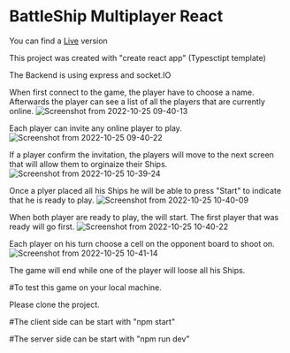 # BattleShip Multiplayer React

You can find a [Live](http://yoavharel.com/battle-ship "Battle-Ship Online") version

This project was created with "create react app" (Typesctipt template)

The Backend is using express and socket.IO

When first connect to the game, the player have to choose a name.
Afterwards the player can see a list of all the players that are currently online.
![Screenshot from 2022-10-25 09-40-13](https://user-images.githubusercontent.com/88085119/197713994-cfff6be3-bb87-4e9c-a1fd-976bad7c0734.png)

Each player can invite any online player to play.
![Screenshot from 2022-10-25 09-40-22](https://user-images.githubusercontent.com/88085119/197714250-3c67214d-cded-493d-a9b9-bf13adbe6bd6.png)

If a player confirm the invitation, the players will move to the next screen that will allow them to orginaize their Ships.
![Screenshot from 2022-10-25 10-39-24](https://user-images.githubusercontent.com/88085119/197714542-4de9a282-5c6b-433e-89a2-7f94d2049a52.png)

Once a plyer placed all his Ships he will be able to press "Start" to indicate that he is ready to play.
![Screenshot from 2022-10-25 10-40-09](https://user-images.githubusercontent.com/88085119/197714986-88ba80bb-a85f-429a-a1e2-5eeac81cf9a0.png)


When both player are ready to play, the will start.
The first player that was ready will go first.
![Screenshot from 2022-10-25 10-40-22](https://user-images.githubusercontent.com/88085119/197715043-c68e3ceb-fb18-4821-a999-73668347a09e.png)

Each player on his turn choose a cell on the opponent board to shoot on.
![Screenshot from 2022-10-25 10-41-14](https://user-images.githubusercontent.com/88085119/197715149-537a67dd-7239-43b0-9621-b777319c9bc2.png)

The game will end while one of the player will loose all his Ships.


#To test this game on your local machine.

Please clone the project.

#The client side can be start with "npm start"

#The server side can be start with "npm run dev"








